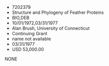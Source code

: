 * 7202379
* Structure and Phylogeny of Feather Proteins
* BIO,DEB
* 10/01/1972,03/31/1977
* Alan Brush, University of Connecticut
* Continuing Grant
*   name not available
* 03/31/1977
* USD 53,000.00

NONE